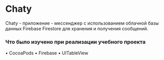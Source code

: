 # Chaty
Chaty -  приложение - мессенджер с использованием облачной базы данных 
Firebase Firestore для хранения и получения сообщений.

### Что было изучено при реализации учебного проекта

• CocoaPods
• Firebase
• UITableView
